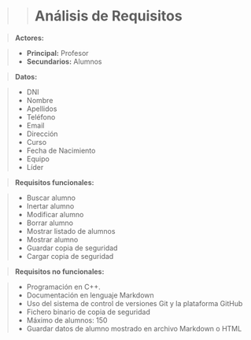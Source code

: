 >># Análisis de Requisitos

>**Actores:**

>	* **Principal:** Profesor
>	* **Secundarios:** Alumnos

>**Datos:**

>	* DNI
>	* Nombre
>	* Apellidos
>	* Teléfono
>	* Email
>	* Dirección
>	* Curso
>	* Fecha de Nacimiento
>	* Equipo
>	* Líder

>**Requisitos funcionales:**

>	* Buscar alumno
>	* Inertar alumno
>	* Modificar alumno
>	* Borrar alumno
>	* Mostrar listado de alumnos
>	* Mostrar alumno
>	* Guardar copia de seguridad
>	* Cargar copia de seguridad

>**Requisitos no funcionales:**

>	* Programación en C++.
>	* Documentación en lenguaje Markdown
>	* Uso del sistema de control de versiones Git y la plataforma GitHub
>	* Fichero binario de copia de seguridad
>	* Máximo de alumnos: 150
>	* Guardar datos de alumno mostrado en archivo Markdown o HTML
